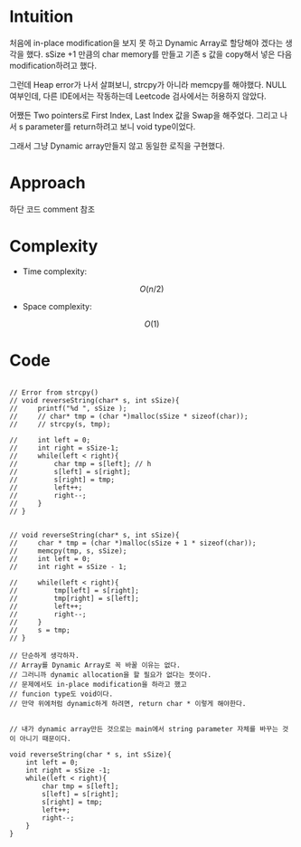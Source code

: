 # Intuition
<!-- Describe your first thoughts on how to solve this problem. -->
처음에 in-place modification을 보지 못 하고 Dynamic Array로 할당해야 겠다는 생각을 했다. 
sSize +1 만큼의 char memory를 만들고 기존 s 값을 copy해서 넣은 다음 modification하려고 했다. 

그런데 Heap error가 나서 살펴보니, strcpy가 아니라 memcpy를 해야했다. 
NULL 여부인데, 다른 IDE에서는 작동하는데 Leetcode 검사에서는 허용하지 않았다. 

어쨌든 Two pointers로 First Index, Last Index 값을 Swap을 해주었다. 
그리고 나서 s parameter를 return하려고 보니 void type이었다. 

그래서 그냥 Dynamic array만들지 않고 동일한 로직을 구현했다. 

# Approach
<!-- Describe your approach to solving the problem. -->
하단 코드 comment 참조

# Complexity
- Time complexity:
<!-- Add your time complexity here, e.g. $$O(n)$$ -->
$$O(n/2)$$

- Space complexity:
<!-- Add your space complexity here, e.g. $$O(n)$$ -->
$$O(1)$$

# Code
```

// Error from strcpy()
// void reverseString(char* s, int sSize){
//     printf("%d ", sSize );
//     // char* tmp = (char *)malloc(sSize * sizeof(char));
//     // strcpy(s, tmp);
    
//     int left = 0;
//     int right = sSize-1;
//     while(left < right){
//         char tmp = s[left]; // h
//         s[left] = s[right];
//         s[right] = tmp;
//         left++;
//         right--;
//     }
// }


// void reverseString(char* s, int sSize){
//     char * tmp = (char *)malloc(sSize + 1 * sizeof(char));
//     memcpy(tmp, s, sSize);
//     int left = 0;
//     int right = sSize - 1;
    
//     while(left < right){
//         tmp[left] = s[right];
//         tmp[right] = s[left];
//         left++;
//         right--;
//     }
//     s = tmp;
// }

// 단순하게 생각하자. 
// Array를 Dynamic Array로 꼭 바꿀 이유는 없다. 
// 그러니까 dynamic allocation을 할 필요가 없다는 뜻이다. 
// 문제에서도 in-place modification을 하라고 했고 
// funcion type도 void이다. 
// 만약 위에처럼 dynamic하게 하려면, return char * 이렇게 해야한다. 


// 내가 dynamic array만든 것으로는 main에서 string parameter 자체를 바꾸는 것이 아니기 때문이다. 

void reverseString(char * s, int sSize){
    int left = 0;
    int right = sSize -1;
    while(left < right){
        char tmp = s[left];
        s[left] = s[right];
        s[right] = tmp;
        left++;
        right--;
    }
}
```